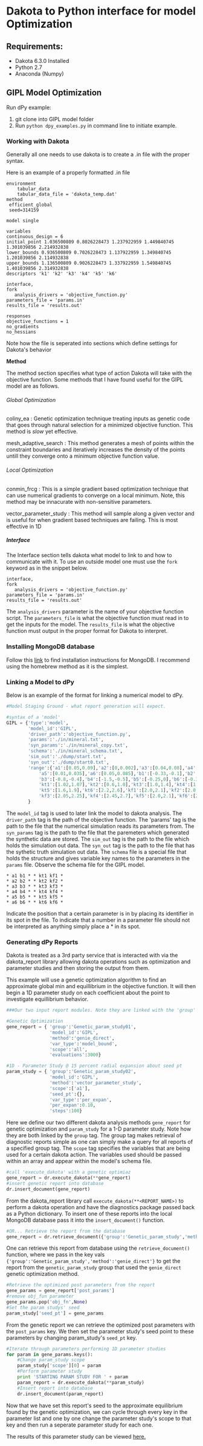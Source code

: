  Dakota to Python interface for model Optimization
=================================================
Requirements:
-------------
* Dakota 6.3.0 Installed
* Python 2.7
* Anaconda (Numpy)

GIPL Model Optimization 
-----------------------
Run dPy example:
1. git clone into GIPL model folder
2. Run `python dpy_examples.py` in command line to initiate example.


### Working with Dakota
  Generally all one needs to use dakota is to create a .in file with the proper
  syntax.

  Here is an example of a properly formatted .in file
```
environment
	tabular_data
	tabular_data_file = 'dakota_temp.dat'
method 
 efficient_global 
 seed=314159
 
model single

variables
continuous_design = 6
initial_point 1.036500809 0.8026228473 1.237922959 1.449840745 1.301039856 2.214932838
lower_bounds 0.936500809 0.7026228473 1.137922959 1.349840745 1.201039856 2.114932838
upper_bounds 1.136500809 0.9026228473 1.337922959 1.549840745 1.401039856 2.314932838
descriptors 'k1' 'k2' 'k3' 'k4' 'k5' 'k6'

interface,
fork
   analysis_drivers = 'objective_function.py'
parameters_file = 'params.in'
results_file = 'results.out'

responses
objective_functions = 1
no_gradients
no_hessians
```
 Note how the file is seperated into sections which define settings for Dakota's behavior

**Method**

 The method section specifies what type of action Dakota will take with the objective function.
 Some methods that I have found useful for the GIPL model are as follows.

###### Global Optimization

 coliny_ea
 :  Genetic optimization technique treating inputs as genetic code that goes through natural selection for a minimized objective function. This method is *slow* yet effective.

 mesh_adaptive_search
 :  This method generates a mesh of points within the constraint boundaries and iteratively increases the density of the points untill they converge onto a minimum objective function value.

###### Local Optimization
 
 conmin_frcg
 :  This is a simple gradient based optimization technique that can use numerical gradients to converge on a local minimum. Note, this method may be innacurate with non-sensitive parameters.

 vector_parameter_study
 : This method will sample along a given vector and is useful for when gradient based techniques are failing. This is most effective in 1D

 ##### Interface
 The Interface section tells dakota what model to link to and how to communicate with it.
 To use an outside model one must use the `fork` keyword as in the snippet below.
```
interface,
fork
   analysis_drivers = 'objective_function.py'
parameters_file = 'params.in'
results_file = 'results.out'
```
 The `analysis_drivers` parameter is the name of your objective function script.
 The `parameters_file` is what the objective function must read in to get the inputs for the model. The `results_file` is what the objective function must output in the proper format for Dakota to interpret.

### Installing MongoDB database
Follow this [link](https://docs.mongodb.com/manual/tutorial/install-mongodb-on-os-x/) to find installation instructions for MongoDB. I recommend using the homebrew method as it is the simplest.

### Linking a Model to dPy
Below is an example of the format for linking a numerical model to dPy.
``` Python
#Model Staging Ground - what report generation will expect.

#syntax of a 'model'
GIPL = {'type':'model',
        'model_id':'GIPL',
        'driver_path':'objective_function.py',
        'params':'./in/mineral.txt',
        'syn_params':'./in/mineral_copy.txt',
        'schema':'./in/mineral_schema.txt',
        'sim_out':'./dump/start.txt',
        'syn_out':'./dump/start0.txt',
        'range':{'a1':[0.05,0.09],'a2':[0,0.002],'a3':[0.04,0.08],'a4':[0.04,0.08],
            'a5':[0.01,0.035],'a6':[0.05,0.085],'b1':[-0.33,-0.1],'b2':[-1.1,-0.7],
            'b3':[-0.8,-0.4],'b4':[-1.5,-0.5],'b5':[-0.25,0],'b6':[-0.35,-0.1],
            'kt1':[1.02,1.07],'kt2':[0.6,1.0],'kt3':[1.0,1.4],'kt4':[1.2,1.6],
            'kt5':[1.6,1.9],'kt6':[2.2,2.6],'kf1':[2.0,2.1],'kf2':[2.0,2.1],
            'kf3':[2.05,2.25],'kf4':[2.45,2.7],'kf5':[2.0,2.1],'kf6':[2.4,2.8]}
        }

```
The `model_id` tag is used to later link the model to dakota analysis. The `driver_path` tag is the path of the objective function. The 'params' tag is the path to the file that the numerical simulation reads its parameters from. The `syn_params` tag is the path to the file that the paremeters which generated the synthetic data are stored. The `sim_out` tag is the path to the file which holds the simulation out data. The `syn_out` tag is the path to the file that has the sythetic truth simulation out data. The `schema` file is a special file that holds the structure and gives variable key names to the parameters in the `params` file. Observe the schema file for the GIPL model.
```
* a1 b1 * * kt1 kf1 *
* a2 b2 * * kt2 kf2 *
* a3 b3 * * kt3 kf3 *
* a4 b4 * * kt4 kf4 *
* a5 b5 * * kt5 kf5 *
* a6 b6 * * kt6 kf6 *

```
Indicate the position that a certain parameter is in by placing its identifier in its spot in the file. To indicate that a number in a parameter file should not be interpreted as anything simply place a * in its spot.

### Generating dPy Reports

Dakota is treated as a 3rd party service that is interacted with via the dakota_report library allowing dakota operations such as optimization and parameter studies and then storing the output from them.

This example will use a genetic optimization algorithm to find an approximate global min and equillibrium in the objective function. It will then begin a 1D parameter study on each coefficient about the point to investigate equillibrium behavior.
``` Python
###Our two input report modules. Note they are linked with the 'group' tag

#Genetic Optimization
gene_report = { 'group':'Genetic_param_study01',
                'model_id':'GIPL',
                'method':'genie_direct',
                'var_type':'model_bound',
                'scope':'all',
                'evaluations':3000}

#1D - Parameter Study @ 15 percent radial expansion about seed pt
param_study = { 'group':'Genetic_param_study02',
                'model_id':'GIPL',
                'method':'vector_parameter_study',
                'scope':['a1'],
                'seed_pt':{},
                'var_type':'per_expan',
                'per_expan':0.10,
                'steps':100}

```
Here we define our two different dakota analysis methods `gene_report` for genetic optimization and `param_study` for a 1-D parameter study. Note how they are both linked by the `group` tag. The group tag makes retrieval of diagnostic reports simple as one can simply make a query for all reports of a specified group tag. The `scope` tag specifies the variables that are being used for a certain dakota action. The variables used should be passed within an array and appear within the model's schema file. 
``` Python
#call 'execute_dakota' with a genetic optimiaz
gene_report = dr.execute_dakota(**gene_report)
#insert genetic report into database
dr.insert_document(gene_report)
```
From the dakota_report library call `execute_dakota(**<REPORT_NAME>)` to perform a dakota operation and have the diagnostics package passed back as a Python dictionary. To insert one of these reports into the local MongoDB database pass it into the `insert_document()` function.
``` Python
#OR... Retrieve the report from the database
gene_report = dr.retrieve_document({'group':'Genetic_param_study','method':'genie_direct'})
```
One can retrieve this report from database using the `retrieve_document()` function, where we pass in the key vals `{'group':'Genetic_param_study','method':'genie_direct'}` to get the report from the `genetic_param_study` group that used the `genie_direct` genetic optimization method.
``` Python
#Retrieve the optimized post parameters from the report
gene_params = gene_report['post_params']
#remove obj_fun parameter
gene_params.pop('obj_fn',None)
#Set the param studys' seed
param_study['seed_pt'] = gene_params
```
From the genetic report we can retrieve the optimized post parameters with the `post_params` key. We then set the parameter study's seed point to these parameters by changing param_study's `seed_pt` key.

``` Python
#Iterate through parameters performing 1D parameter studies
for param in gene_params.keys():
    #Change param_study scope
    param_study['scope'][0] = param
    #Perform parameter study
    print 'STARTING PARAM STUDY FOR ' + param
    param_report = dr.execute_dakota(**param_study)
    #Insert report into database
    dr.insert_document(param_report)
```
Now that we have set this report's seed to the approximate equilibrium found by the genetic optimization, we can cycle through every key in the parameter list and one by one change the parameter study's scope to that key and then run a seperate parameter study for each one.

The results of this parameter study can be viewed [here.](https://github.com/JasonCyrus/dakota-tools/blob/master/Visualize_Report.ipynb)
